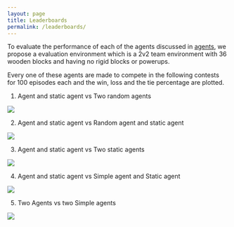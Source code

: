 ```yaml
---
layout: page
title: Leaderboards
permalink: /leaderboards/
---
```


To evaluate the performance of each of the agents discussed in [agents](/agents/), we propose a evaluation environment which is a 2v2 team environment with 36 wooden blocks and having no rigid blocks or powerups.

Every one of these agents are made to compete in the following contests for 100 episodes each and the win, loss and the tie percentage are plotted.

1. Agent and static agent vs Two random agents

![](../images/res_1.png)

2. Agent and static agent vs Random agent and static agent

![](../images/res_2.png)

3. Agent and static agent vs Two static agents

![](../images/res_3.png)

4. Agent and static agent vs Simple agent and Static agent

![](../images/res_4.png)

5. Two Agents vs two Simple agents

![](../images/res_5.png)
